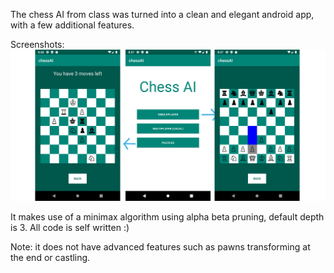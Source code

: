 The chess AI from class was turned into a clean and elegant android app, with a few additional features.

Screenshots:
![merged_screenshot](/Screenshots/Merged.png)

It makes use of a minimax algorithm using alpha beta pruning, default depth is 3. All code is self written :)

Note: it does not have advanced features such as pawns transforming at the end or castling.
